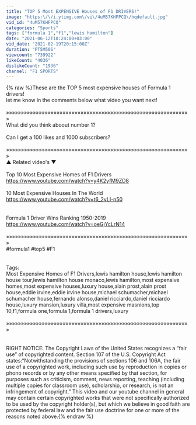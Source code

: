 ```yaml
---
title: "TOP 5 Most EXPENSIVE Houses of F1 DRIVERS!"
image: "https:\/\/i.ytimg.com\/vi\/4uM57KHFPCQ\/hqdefault.jpg"
vid_id: "4uM57KHFPCQ"
categories: "Sports"
tags: ["formula 1","f1","lewis hamilton"]
date: "2021-06-12T10:24:00+03:00"
vid_date: "2021-02-19T20:15:00Z"
duration: "PT5M50S"
viewcount: "739922"
likeCount: "4036"
dislikeCount: "1936"
channel: "F1 SPORTS"
---
```

{% raw %}These are the TOP 5 most expensive houses of Formula 1 drivers!<br />let me know in the comments below what video you want next!<br /><br />»»»»»»»»»»»»»»»»»»»»»»»»»»»»»»»»»»»»»»»»»»»»»»»»»»»»»»»»»»»»»»<br />What did you think aboout number 1? <br /><br />Can I get a 100 likes and 1000 subscribers?<br /><br />»»»»»»»»»»»»»»»»»»»»»»»»»»»»»»»»»»»»»»»»»»»»»»»»»»»»»»»»»»»»»»<br />▲ Related video's ▼ <br /><br />Top 10 Most Expensive Homes of F1 Drivers<br /><a rel="nofollow" target="blank" href="https://www.youtube.com/watch?v=y4K2yfM9ZD8">https://www.youtube.com/watch?v=y4K2yfM9ZD8</a><br /><br />10 Most Expensive Houses In The World<br /><a rel="nofollow" target="blank" href="https://www.youtube.com/watch?v=t6_2vLI-n50">https://www.youtube.com/watch?v=t6_2vLI-n50</a><br /><br /><br />Formula 1 Driver Wins Ranking 1950-2019<br /><a rel="nofollow" target="blank" href="https://www.youtube.com/watch?v=oeGjYcLrN14">https://www.youtube.com/watch?v=oeGjYcLrN14</a><br /><br />»»»»»»»»»»»»»»»»»»»»»»»»»»»»»»»»»»»»»»»»»»»»»»»»»»»»»»»»»»»»»»<br />#formula1 #top5 #F1<br /><br /><br />Tags:<br />Most Expensive Homes of F1 Drivers,lewis hamilton house,lewis hamilton house tour,lewis hamilton house monaco,lewis hamilton,most expensive homes,most expensive houses,luxury house,alain prost,alain prost house,eddie irvine,eddie irvine house,michael schumacher,michael schumacher house,fernando alonso,daniel ricciardo,daniel ricciardo house,luxury mansion,luxury villa,most expensive masnions,top 10,f1,formula one,formula 1,formula 1 drivers,luxury<br /><br />»»»»»»»»»»»»»»»»»»»»»»»»»»»»»»»»»»»»»»»»»»»»»»»»»»»»»»»»»»»»»»<br /><br /><br />RIGHT NOTICE: The Copyright Laws of the United States recognizes a “fair use” of copyrighted content.  Section 107 of the U.S. Copyright Act states:“Notwithstanding the provisions of sections 106 and 106A, the fair use of a copyrighted work, including such use by reproduction in copies or phono records or by any other means specified by that section, for purposes such as criticism, comment, news reporting, teaching (including multiple copies for classroom use), scholarship, or research, is not an infringement of copyright.” This video and our youtube channel in general may contain certain copyrighted works that were not specifically authorized to be used by the copyright holder(s), but which we believe in good faith are protected by federal law and the fair use doctrine for one or more of the reasons noted above.{% endraw %}
